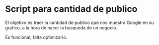 # Script para cantidad de publico

El objetivo es traer la cantidad de publico que nos muestra Google en su grafico, a la hora de hacer la busqueda de un negocio.

Es funcional, falta optimizarlo.
